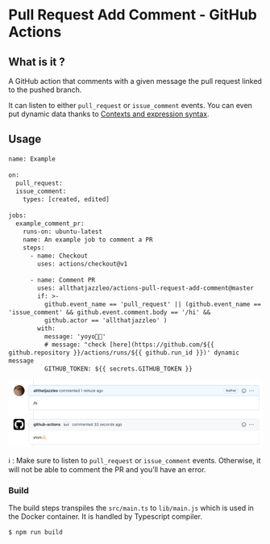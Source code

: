 # Pull Request Add Comment - GitHub Actions

## What is it ?

A GitHub action that comments with a given message the pull request linked to the pushed branch.

It can listen to either `pull_request` or `issue_comment` events.
You can even put dynamic data thanks to [Contexts and expression syntax](https://help.github.com/en/actions/automating-your-workflow-with-github-actions/contexts-and-expression-syntax-for-github-actions).

## Usage

```
name: Example

on: 
  pull_request:
  issue_comment:
    types: [created, edited]

jobs:
  example_comment_pr:
    runs-on: ubuntu-latest
    name: An example job to comment a PR
    steps:
      - name: Checkout
        uses: actions/checkout@v1

      - name: Comment PR
        uses: allthatjazzleo/actions-pull-request-add-comment@master
        if: >-
          github.event_name == 'pull_request' || (github.event_name == 'issue_comment' && github.event.comment.body == '/hi' && 
          github.actor == 'allthatjazzleo' )
        with:
          message: 'yoyo🤙🏻'
          # message: "check [here](https://github.com/${{ github.repository }}/actions/runs/${{ github.run_id }})' dynamic message
          GITHUB_TOKEN: ${{ secrets.GITHUB_TOKEN }}
```

<p align="center">
  <img src="img/yoyo.png">
</p>

:information_source: : Make sure to listen to `pull_request` or `issue_comment` events. 
Otherwise, it will not be able to comment the PR and you'll have an error. 

### Build 

The build steps transpiles the `src/main.ts` to `lib/main.js` which is used in the Docker container. 
It is handled by Typescript compiler. 

```sh
$ npm run build
```